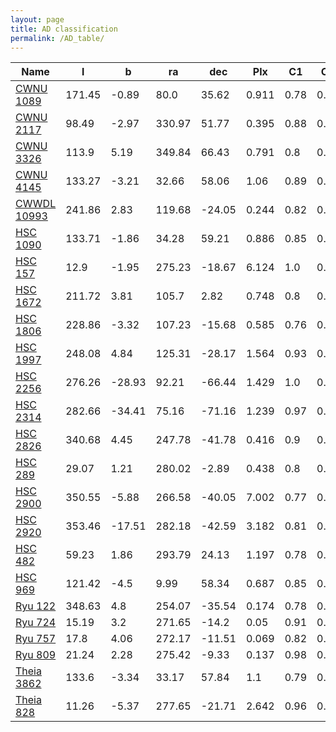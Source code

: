 ```yaml
---
layout: page
title: AD classification
permalink: /AD_table/
---
```


| Name | l | b | ra | dec | Plx | C1 | C2 | C3 |
| ---- | - | - | -- | --- | --- | -- | -- | -- |
| [CWNU 1089](https://ucc.ar/_clusters/cwnu1089/) | 171.45 | -0.89 | 80.0 | 35.62 | 0.911 | 0.78 | 0.24 | <span style="color: green; font-weight: bold;">A</span><span style="color: purple; font-weight: bold;">D</span> |
| [CWNU 2117](https://ucc.ar/_clusters/cwnu2117/) | 98.49 | -2.97 | 330.97 | 51.77 | 0.395 | 0.88 | 0.22 | <span style="color: green; font-weight: bold;">A</span><span style="color: purple; font-weight: bold;">D</span> |
| [CWNU 3326](https://ucc.ar/_clusters/cwnu3326/) | 113.9 | 5.19 | 349.84 | 66.43 | 0.791 | 0.8 | 0.21 | <span style="color: green; font-weight: bold;">A</span><span style="color: purple; font-weight: bold;">D</span> |
| [CWNU 4145](https://ucc.ar/_clusters/cwnu4145/) | 133.27 | -3.21 | 32.66 | 58.06 | 1.06 | 0.89 | 0.22 | <span style="color: green; font-weight: bold;">A</span><span style="color: purple; font-weight: bold;">D</span> |
| [CWWDL 10993](https://ucc.ar/_clusters/cwwdl10993/) | 241.86 | 2.83 | 119.68 | -24.05 | 0.244 | 0.82 | 0.22 | <span style="color: green; font-weight: bold;">A</span><span style="color: purple; font-weight: bold;">D</span> |
| [HSC 1090](https://ucc.ar/_clusters/hsc1090/) | 133.71 | -1.86 | 34.28 | 59.21 | 0.886 | 0.85 | 0.23 | <span style="color: green; font-weight: bold;">A</span><span style="color: purple; font-weight: bold;">D</span> |
| [HSC 157](https://ucc.ar/_clusters/hsc157/) | 12.9 | -1.95 | 275.23 | -18.67 | 6.124 | 1.0 | 0.11 | <span style="color: green; font-weight: bold;">A</span><span style="color: purple; font-weight: bold;">D</span> |
| [HSC 1672](https://ucc.ar/_clusters/hsc1672/) | 211.72 | 3.81 | 105.7 | 2.82 | 0.748 | 0.8 | 0.23 | <span style="color: green; font-weight: bold;">A</span><span style="color: purple; font-weight: bold;">D</span> |
| [HSC 1806](https://ucc.ar/_clusters/hsc1806/) | 228.86 | -3.32 | 107.23 | -15.68 | 0.585 | 0.76 | 0.22 | <span style="color: green; font-weight: bold;">A</span><span style="color: purple; font-weight: bold;">D</span> |
| [HSC 1997](https://ucc.ar/_clusters/hsc1997/) | 248.08 | 4.84 | 125.31 | -28.17 | 1.564 | 0.93 | 0.08 | <span style="color: green; font-weight: bold;">A</span><span style="color: purple; font-weight: bold;">D</span> |
| [HSC 2256](https://ucc.ar/_clusters/hsc2256/) | 276.26 | -28.93 | 92.21 | -66.44 | 1.429 | 1.0 | 0.18 | <span style="color: green; font-weight: bold;">A</span><span style="color: purple; font-weight: bold;">D</span> |
| [HSC 2314](https://ucc.ar/_clusters/hsc2314/) | 282.66 | -34.41 | 75.16 | -71.16 | 1.239 | 0.97 | 0.13 | <span style="color: green; font-weight: bold;">A</span><span style="color: purple; font-weight: bold;">D</span> |
| [HSC 2826](https://ucc.ar/_clusters/hsc2826/) | 340.68 | 4.45 | 247.78 | -41.78 | 0.416 | 0.9 | 0.21 | <span style="color: green; font-weight: bold;">A</span><span style="color: purple; font-weight: bold;">D</span> |
| [HSC 289](https://ucc.ar/_clusters/hsc289/) | 29.07 | 1.21 | 280.02 | -2.89 | 0.438 | 0.8 | 0.15 | <span style="color: green; font-weight: bold;">A</span><span style="color: purple; font-weight: bold;">D</span> |
| [HSC 2900](https://ucc.ar/_clusters/hsc2900/) | 350.55 | -5.88 | 266.58 | -40.05 | 7.002 | 0.77 | 0.24 | <span style="color: green; font-weight: bold;">A</span><span style="color: purple; font-weight: bold;">D</span> |
| [HSC 2920](https://ucc.ar/_clusters/hsc2920/) | 353.46 | -17.51 | 282.18 | -42.59 | 3.182 | 0.81 | 0.16 | <span style="color: green; font-weight: bold;">A</span><span style="color: purple; font-weight: bold;">D</span> |
| [HSC 482](https://ucc.ar/_clusters/hsc482/) | 59.23 | 1.86 | 293.79 | 24.13 | 1.197 | 0.78 | 0.23 | <span style="color: green; font-weight: bold;">A</span><span style="color: purple; font-weight: bold;">D</span> |
| [HSC 969](https://ucc.ar/_clusters/hsc969/) | 121.42 | -4.5 | 9.99 | 58.34 | 0.687 | 0.85 | 0.18 | <span style="color: green; font-weight: bold;">A</span><span style="color: purple; font-weight: bold;">D</span> |
| [Ryu 122](https://ucc.ar/_clusters/ryu122/) | 348.63 | 4.8 | 254.07 | -35.54 | 0.174 | 0.78 | 0.19 | <span style="color: green; font-weight: bold;">A</span><span style="color: purple; font-weight: bold;">D</span> |
| [Ryu 724](https://ucc.ar/_clusters/ryu724/) | 15.19 | 3.2 | 271.65 | -14.2 | 0.05 | 0.91 | 0.24 | <span style="color: green; font-weight: bold;">A</span><span style="color: purple; font-weight: bold;">D</span> |
| [Ryu 757](https://ucc.ar/_clusters/ryu757/) | 17.8 | 4.06 | 272.17 | -11.51 | 0.069 | 0.82 | 0.23 | <span style="color: green; font-weight: bold;">A</span><span style="color: purple; font-weight: bold;">D</span> |
| [Ryu 809](https://ucc.ar/_clusters/ryu809/) | 21.24 | 2.28 | 275.42 | -9.33 | 0.137 | 0.98 | 0.25 | <span style="color: green; font-weight: bold;">A</span><span style="color: purple; font-weight: bold;">D</span> |
| [Theia 3862](https://ucc.ar/_clusters/theia3862/) | 133.6 | -3.34 | 33.17 | 57.84 | 1.1 | 0.79 | 0.23 | <span style="color: green; font-weight: bold;">A</span><span style="color: purple; font-weight: bold;">D</span> |
| [Theia 828](https://ucc.ar/_clusters/theia828/) | 11.26 | -5.37 | 277.65 | -21.71 | 2.642 | 0.96 | 0.22 | <span style="color: green; font-weight: bold;">A</span><span style="color: purple; font-weight: bold;">D</span> |
